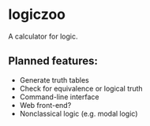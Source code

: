 # logiczoo

A calculator for logic.

## Planned features:

 - Generate truth tables
 - Check for equivalence or logical truth
 - Command-line interface
 - Web front-end?
 - Nonclassical logic (e.g. modal logic)
